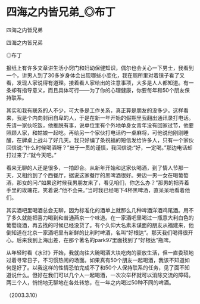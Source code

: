 # 四海之内皆兄弟_◎布丁

四海之内皆兄弟

四海之内皆兄弟

◎布丁

报纸上有许多文章讲生活小窍门和妇幼保健知识，偶尔也会关心一下男士，我看到一个，讲男人到了30多岁身体会出现哪些小变化，我在厕所里对着镜子看了又看，发现人家说得有道理。接着看人家给出的注意事项，大多是人人都知道。有一条却有指导意义，而且具体可行——为了你的心理健康，你要每年和50个朋友保持联系。

其实和我有联系的人不少，可大多是工作关系，真正算是朋友的没多少。这样看来，我是个内向封闭自卑的人，于是在新一年开始的假期里我翻出通讯录打电话。先请一家伙吃饭，他推脱有事，说单位里有个外地单身女青年没有回家过节，他要照顾人家，和姑娘一起吃。再给另一个家伙打电话约一桌麻将，可他说他刚刚睡醒，在牌桌上战斗了好几天。我只好编了条祝福的短信发给许多人，只有一个家伙回信说:“什么时候喝酒呀？”出于一贯的谨慎，我回信说:“好，一定喝。”那边电话却打过来了:“就今天吧。”

看来无聊的人还是很多，一拍即合。从新年开始和这家伙喝酒，到了情人节那一天，又相约到了个西餐厅，据说这家餐厅的黑啤酒很好。旁边一男一女在喝葡萄酒，那女的问:“如果这时候我男朋友来了，看见咱们，你怎么办？”那男的把弄着手里的玫瑰花，笑着说:“他不会来。”当时我已经喝下4杯黑啤酒，直呆呆地看着他们。

其实酒吧里喝酒总会无聊，因为标准化的酒单上就那么几种啤酒洋酒鸡尾酒。用不了多久就能把喜力喝到和普通燕京一个味道。在一家酒吧里喝过一瓶意大利白色的葡萄烧酒，再去找的时候已经没货了。有个久仰大名素未谋面的朋友从福建来，他倒知道在北京一家酒吧里有新鲜的比利时啤酒，名叫“好根达”。那天我们喝得很开心。后来我到上海出差，在那个著名的park97里面找到了“好根达”瓶啤。

从年轻时看《水浒》开始，我就向往大碗喝酒大块吃肉的豪放生活，但一直委琐地过着寻常日子，不习惯热闹的场面。如果真有50个朋友一起喝酒，我该不知道如何是好了。以我这样的性情恐怕完成不了和50个人保持联系的任务，见了面不知道说什么。但好在我们可以几个人一起喝酒，一次次举杯就可以消除交流的障碍。两三个人，悄悄地无聊地在各处转悠，在一年之内喝过50种不同的啤酒。

（2003.3.10）